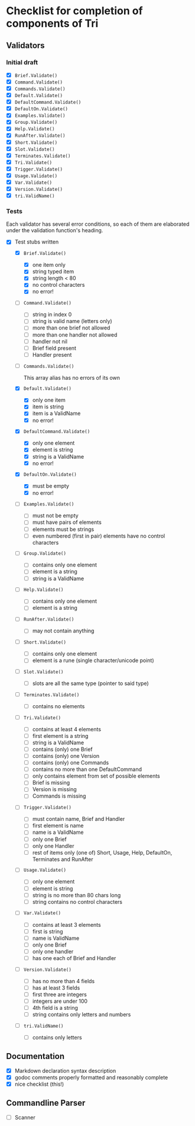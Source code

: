 # Checklist for completion of components of Tri

## Validators 

### Initial draft

   - [x] `Brief.Validate()`
   - [x] `Command.Validate()`
   - [x] `Commands.Validate()`
   - [x] `Default.Validate()`
   - [x] `DefaultCommand.Validate()`
   - [x] `DefaultOn.Validate()`
   - [x] `Examples.Validate()`
   - [x] `Group.Validate()`
   - [x] `Help.Validate()`
   - [x] `RunAfter.Validate()`
   - [x] `Short.Validate()`
   - [x] `Slot.Validate()`
   - [x] `Terminates.Validate()`
   - [x] `Tri.Validate()`
   - [x] `Trigger.Validate()`
   - [x] `Usage.Validate()`
   - [x] `Var.Validate()`
   - [x] `Version.Validate()`
   - [x] `tri.ValidName()`

### Tests

Each validator has several error conditions, so each of them are elaborated under the validation function's heading.

- [x] Test stubs written

   - [x] `Brief.Validate()`

      - [x] one item only
      - [x] string typed item
      - [x] string length < 80
      - [x] no control characters
      - [x] no error!

   - [ ] `Command.Validate()`

      - [ ] string in index 0
      - [ ] string is valid name (letters only)
      - [ ] more than one brief not allowed
      - [ ] more than one handler not allowed
      - [ ] handler not nil
      - [ ] Brief field present
      - [ ] Handler present

   - [ ] `Commands.Validate()`

      This array alias has no errors of its own

   - [x] `Default.Validate()`

      - [x] only one item
      - [x] item is string
      - [x] item is a ValidName
      - [x] no error!

   - [x] `DefaultCommand.Validate()`

      - [x] only one element
      - [x] element is string
      - [x] string is a ValidName
      - [x] no error!

   - [x] `DefaultOn.Validate()`

      - [x] must be empty
      - [x] no error!

   - [ ] `Examples.Validate()`

      - [ ] must not be empty
      - [ ] must have pairs of elements
      - [ ] elements must be strings
      - [ ] even numbered (first in pair) elements have no control characters

   - [ ] `Group.Validate()`

      - [ ] contains only one element
      - [ ] element is a string
      - [ ] string is a ValidName

   - [ ] `Help.Validate()`

      - [ ] contains only one element
      - [ ] element is a string

   - [ ] `RunAfter.Validate()`

      - [ ] may not contain anything

   - [ ] `Short.Validate()`

      - [ ] contains only one element
      - [ ] element is a rune (single character/unicode point)

   - [ ] `Slot.Validate()`

      - [ ] slots are all the same type (pointer to said type)

   - [ ] `Terminates.Validate()`

      - [ ] contains no elements

   - [ ] `Tri.Validate()`

      - [ ] contains at least 4 elements
      - [ ] first element is a string
      - [ ] string is a ValidName
      - [ ] contains (only) one Brief
      - [ ] contains (only) one Version
      - [ ] contains (only) one Commands
      - [ ] contains no more than one DefaultCommand
      - [ ] only contains element from set of possible elements
      - [ ] Brief is missing
      - [ ] Version is missing
      - [ ] Commands is missing

   - [ ] `Trigger.Validate()`

      - [ ] must contain name, Brief and Handler
      - [ ] first element is name
      - [ ] name is a ValidName
      - [ ] only one Brief
      - [ ] only one Handler
      - [ ] rest of items only (one of) Short, Usage, Help, DefaultOn, Terminates and RunAfter

   - [ ] `Usage.Validate()`

      - [ ] only one element
      - [ ] element is string
      - [ ] string is no more than 80 chars long
      - [ ] string contains no control characters

   - [ ] `Var.Validate()`

      - [ ] contains at least 3 elements
      - [ ] first is string
      - [ ] name is ValidName
      - [ ] only one Brief
      - [ ] only one handler
      - [ ] has one each of Brief and Handler

   - [ ] `Version.Validate()`

      - [ ] has no more than 4 fields
      - [ ] has at least 3 fields
      - [ ] first three are integers
      - [ ] integers are under 100
      - [ ] 4th field is a string
      - [ ] string contains only letters and numbers

   - [ ] `tri.ValidName()`

      - [ ] contains only letters


## Documentation

   - [x] Markdown declaration syntax description
   - [x] godoc comments properly formatted and reasonably complete
   - [x] nice checklist (this!)

## Commandline Parser

   - [ ] Scanner
